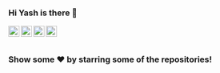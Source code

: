 ### Hi Yash is there 👋

<a href="https://www.facebook.com/yash.halgaonkar.5/">
  <img align="left" alt="Yash's Facabook" width="22px" src="https://cdn.jsdelivr.net/npm/simple-icons@v3/icons/facebook.svg" />
  
  <a href="https://github.com/yashhalgaonkar">
  <img align="left" alt="Yash's Github" width="22px" src="https://cdn.jsdelivr.net/npm/simple-icons@v3/icons/github.svg" />
</a>
<a href="https://twitter.com/YashHalgaonkar">
  <img align="left" alt="Yash's Telegram" width="22px" src="https://cdn.jsdelivr.net/npm/simple-icons@v3/icons/twitter.svg" />
</a>
<a href="https://www.instagram.com/yash.halgaonkar/">
  <img align="left" alt="Yash's Instagram" width="22px" src="https://cdn.jsdelivr.net/npm/simple-icons@v3/icons/instagram.svg" />
</a>
  
  
  <br/>
<br/>

### Show some ❤️ by starring some of the repositories!
